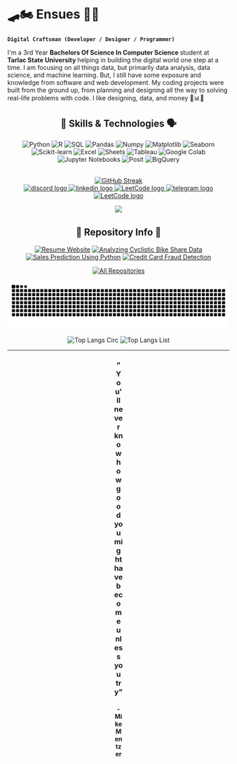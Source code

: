 # 🛹🏍️ Ensues 🎸📖

**`Digital Craftsman (Developer / Designer / Programmer)`**

I'm a 3rd Year <b> Bachelors Of Science In Computer Science </b> student at <b> Tarlac State University </b> helping in building the digital world one step at a time. I am focusing on all things data, but primarily data analysis, data science, and machine learning. But, I still have some exposure and knowledge from software and web development. My coding projects were built from the ground up, from planning and designing all the way to solving real-life problems with code. I like designing, data, and money 🎨📊💸

###

<div align="center">

  <h2 align="center"> 🧰 Skills & Technologies 🗣️ </h2> 
  
  <p align="center">
    <img alt="Python" src="https://img.shields.io/badge/-Python-3670A0?style=for-the-badge&logo=python&logoColor=ffdd54"/>
    <img alt="R" src="https://img.shields.io/badge/R-002366?style=for-the-badge&logo=R&logoColor=white"/>
    <img alt="SQL" src="https://img.shields.io/badge/-SQL-000?style=for-the-badge&logo=MySQL&logoColor=4479A1" />
    <img alt="Pandas" src="https://img.shields.io/badge/-Pandas-333333?style=for-the-badge&logo=pandas"/>
    <img alt="Numpy" src="https://img.shields.io/badge/Numpy-777BB4?style=for-the-badge&logo=numpy&logoColor=white"/>
    <img alt="Matplotlib" src="https://img.shields.io/badge/-Matplotlib-000000?style=for-the-badge&logo=python"/>
    <img alt="Seaborn" src="https://img.shields.io/badge/-Seaborn-3776AB?style=for-the-badge&logo=python&logoColor=white&size=40x40"/>
    <img alt="Scikit-learn" src="https://img.shields.io/badge/scikit--learn-F7931E?style=for-the-badge&logo=scikit-learn&logoColor=white"/>
    <img alt="Excel" src="https://img.shields.io/badge/excel-008000?style=for-the-badge&logo=google-sheets&logoColor=white" />
    <img alt="Sheets" src="https://img.shields.io/badge/Sheets-008000?style=for-the-badge&logo=google-sheets&logoColor=white" />
    <img alt="Tableau" src="https://img.shields.io/badge/Tableau-ffffff?style=for-the-badge&logo=Tableau&logoColor=black" />
    <img alt="Google Colab" src="https://img.shields.io/badge/Google_Colab-F9AB00?style=for-the-badge&logo=google-colab&logoColor=white"/>
    <img alt="Jupyter Notebooks" src="https://img.shields.io/badge/Jupyter%20Notebook-F37626?style=for-the-badge&logo=jupyter&logoColor=white" />
    <img alt="Posit" src="https://img.shields.io/badge/Posit-002366?style=for-the-badge&logo=Posit&logoColor=white" />
    <img alt="BigQuery" src="https://img.shields.io/badge/BigQuery-3670A0?style=for-the-badge&logo=BigQuery&logoColor=white"/>
  </p>

  <div align="center">
  <br>
  <a href="https://git.io/streak-stats"><img src="https://github-readme-streak-stats.herokuapp.com?user=Ensues&theme=catppuccin_mocha" alt="GitHub Streak" /></a>
  <br> 
  <a href="https://discordapp.com/users/Sen/" target="_blank">
    <img src="https://img.shields.io/static/v1?message=Discord&logo=discord&label=&color=7289DA&logoColor=white&labelColor=&style=for-the-badge" height="24" alt="discord logo"  />
  </a>
  <a href="https://www.linkedin.com/in/ejanssenq/" target="_blank">
    <img src="https://img.shields.io/static/v1?message=LinkedIn&logo=linkedin&label=&color=0077B5&logoColor=white&labelColor=&style=for-the-badge" height="24" alt="linkedin logo"  />
  </a>
  <a href="https://leetcode.com/u/ejanssenq/" target="_blank">
    <img src="https://img.shields.io/static/v1?message=LeetCode&logo=LeetCode&label=&color=yellow&logoColor=white&labelColor=&style=for-the-badge" height="24" alt="LeetCode logo"  />
  </a>
  <a href=" https://www.hackerrank.com/profile/Ensues" target="_blank">
    <img src="https://img.shields.io/static/v1?message=hackerrank&logo=hackerrank&label=&color=green&logoColor=white&labelColor=&style=for-the-badge" height="24" alt="telegram logo"  />
  </a>
  <a href=" https://www.sololearn.com/en/profile/20612487" target="_blank">
    <img src="https://img.shields.io/static/v1?message=SoloLearn&logo=SoloLearn&label=&color=black&logoColor=white&labelColor=&style=for-the-badge" height="24" alt="LeetCode logo"  />
  </a>

  <p></p>
  
  ![](https://komarev.com/ghpvc/?username=Ensues&&color=033E3E&style=flat-square&abbreviated=true)

</div>

  <!--

    <img align="right" alt="totoro" width="425" src="images\moto.webp"> 

  
  #### Languages

  <img src="https://cdn.jsdelivr.net/gh/devicons/devicon/icons/html5/html5-original.svg" height="40" alt="html5 logo"  />
  <img width="12" />
  <img src="https://cdn.jsdelivr.net/gh/devicons/devicon/icons/css3/css3-original.svg" height="40" alt="css3 logo"  />
  <img width="12" />
  <img src="https://cdn.jsdelivr.net/gh/devicons/devicon/icons/javascript/javascript-original.svg" height="40" alt="javascript logo"  />
  <img width="12" />
  <img src="https://cdn.jsdelivr.net/gh/devicons/devicon/icons/php/php-original.svg" height="40" alt="php logo"  />
  <img width="12" />
  
  <img src="https://cdn.jsdelivr.net/gh/devicons/devicon/icons/python/python-original.svg" height="40" alt="python logo"  />
  <img width="12" />
  <img src="https://cdn.jsdelivr.net/gh/devicons/devicon@latest/icons/r/r-original.svg" height="40"  alt="R logo"/>
  <img width="12" />
  <img src="https://cdn.jsdelivr.net/gh/devicons/devicon/icons/mysql/mysql-original.svg" height="40" alt="mysql logo"  />
  <img width="12" />
  <img src="https://cdn.jsdelivr.net/gh/devicons/devicon/icons/java/java-original.svg" height="40" alt="java logo"  />
  <img width="12" />
  <img src="https://cdn.jsdelivr.net/gh/devicons/devicon/icons/visualbasic/visualbasic-original.svg" height="40" alt="visualbasic logo"  />
  <img width="12" />


  #### Data Science & Quant Analysis 
  <img src="https://cdn.jsdelivr.net/gh/devicons/devicon/icons/numpy/numpy-original.svg" height="40" alt="numpy logo"  />
  <img width="12" />
  <img src="https://cdn.jsdelivr.net/gh/devicons/devicon/icons/pandas/pandas-original.svg" height="40" alt="pandas logo"  />
  <img width="12" />
  <img src="https://cdn.jsdelivr.net/gh/devicons/devicon/icons/matplotlib/matplotlib-original.svg" height="40" alt="matplotlib logo"  />
  <img width="12" />
  <img src="https://cdn.jsdelivr.net/gh/devicons/devicon/icons/scikitlearn/scikitlearn-original.svg" height="40" alt="visualstudio logo"/>
  <img width="12" />   

  #### IDEs
  <img src="https://cdn.jsdelivr.net/gh/devicons/devicon/icons/vscode/vscode-original.svg" height="40" alt="vscode logo"  />
  <img width="12" />
  <img src="https://cdn.jsdelivr.net/gh/devicons/devicon/icons/visualstudio/visualstudio-original.svg" height="40" alt="visualstudio logo"  />
  <img width="12" />     
  <img src="https://cdn.jsdelivr.net/gh/devicons/devicon/icons/jupyter/jupyter-original-wordmark.svg" height="40" alt="visualstudio logo"   />
  <img width="12" />
  <img src="https://cdn.jsdelivr.net/gh/devicons/devicon@latest/icons/rstudio/rstudio-original.svg" height="40"  alt="RStudio logo"/>
  <img width="12" />

  #### Tools & Tech
  <img src="https://cdn.jsdelivr.net/gh/devicons/devicon/icons/github/github-original.svg" height="40" alt="github logo"  />
  <img width="12" />
  <img src="https://cdn.jsdelivr.net/gh/devicons/devicon/icons/git/git-original.svg" height="40" alt="git logo"  />
  <img width="12" />
  -->
  
</div>



<div align="center">

  <h2> 💽 Repository Info 💾</h2>

  [![Resume Website](https://github-readme-stats.vercel.app/api/pin/?username=Ensues&repo=Ensues.github.io&theme=catppuccin_mocha)](https://github.com/Ensues/Ensues.github.io)
  [![Analyzing Cyclistic Bike Share Data](https://github-readme-stats.vercel.app/api/pin/?username=Ensues&repo=Analyzing-Cyclistic-Bike-Share-Data&theme=catppuccin_mocha)](https://github.com/Ensues/Analyzing-Cyclistic-Bike-Share-Data) 
  [![Sales Prediction Using Python](https://github-readme-stats.vercel.app/api/pin/?username=Ensues&repo=Sales-Prediction-Using-Python&theme=catppuccin_mocha)](https://github.com/Ensues/Sales-Prediction-Using-Python)
  [![Credit Card Fraud Detection](https://github-readme-stats.vercel.app/api/pin/?username=Ensues&repo=Credit-Card-Fraud-Detection&theme=catppuccin_mocha)](https://github.com/Ensues/Credit-Card-Fraud-Detection) 

  <a href="https://github.com/Ensues?tab=repositories" target="_blank"><img alt="All Repositories" title="All Repositories" src="https://img.shields.io/badge/-Repositories%20-6600cc?style=for-the-badge&logo=koding&logoColor=white"/></a>

  ![snake gif](https://github.com/Ensues/Ensues/blob/output/github-contribution-grid-snake-dark.svg)

  <img src="https://github-readme-stats.vercel.app/api/top-langs/?username=Ensues&theme=catppuccin_mocha&hide_border=false&layout=donut" alt="Top Langs Circ">
  <img src="https://github-readme-stats.vercel.app/api/top-langs?username=Ensues&theme=catppuccin_mocha&hide_border=false&langs_count=8&layout=compact&" width=340 alt="Top Langs List" />
</div>

---

<div align="center">
  <div style="width: 20px;">
    <h3>"You'll never know how good you might have become unless you try"</h3>
    <h4> - Mike Mentzer </h4>
  </div>
</div>

